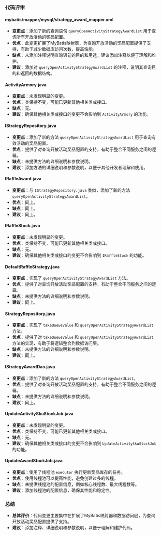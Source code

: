 ### 代码评审

#### mybatis/mapper/mysql/strategy_award_mapper.xml
- **变更点**：添加了新的查询语句 `queryOpenActivityStrategyAwardList` 用于查询所有开放活动的奖品配置。
- **优点**：此变更扩展了MyBatis映射器，为查询开放活动的奖品配置提供了支持，有助于减少数据库访问次数，提高性能。
- **缺点**：未添加注释说明查询语句的目的和用途，建议添加注释以便于理解和维护。
- **建议**：添加对 `queryOpenActivityStrategyAwardList` 的注释，说明其查询目的和返回的数据结构。

#### ActivityArmory.java
- **变更点**：未发现明显的变更。
- **优点**：类保持不变，可能已更新其他相关类或接口。
- **缺点**：无。
- **建议**：确保其他相关类或接口的变更不会影响到 `ActivityArmory` 的功能。

#### IStrategyRepository.java
- **变更点**：添加了新的方法 `queryOpenActivityStrategyAwardList` 用于查询有效活动的奖品配置。
- **优点**：提供了对查询开放活动奖品配置的支持，有助于整合不同服务之间的逻辑。
- **缺点**：未提供方法的详细说明和参数说明。
- **建议**：添加方法的详细说明和参数说明，以便于其他开发者理解和使用。

#### IRaffleAward.java
- **变更点**：与 `IStrategyRepository.java` 类似，添加了新的方法 `queryOpenActivityStrategyAwardList`。
- **优点**：同上。
- **缺点**：同上。
- **建议**：同上。

#### IRaffleStock.java
- **变更点**：未发现明显的变更。
- **优点**：类保持不变，可能已更新其他相关类或接口。
- **缺点**：无。
- **建议**：确保其他相关类或接口的变更不会影响到 `IRaffleStock` 的功能。

#### DefaultRaffleStrategy.java
- **变更点**：实现了 `queryOpenActivityStrategyAwardList` 方法。
- **优点**：提供了对查询开放活动奖品配置的支持，有助于整合不同服务之间的逻辑。
- **缺点**：未提供方法的详细说明和参数说明。
- **建议**：同上。

#### StrategyRepository.java
- **变更点**：实现了 `takeQueueValue` 和 `queryOpenActivityStrategyAwardList` 方法。
- **优点**：提供了对 `takeQueueValue` 和 `queryOpenActivityStrategyAwardList` 方法的实现，有助于将逻辑整合到数据访问层。
- **缺点**：未提供方法的详细说明和参数说明。
- **建议**：同上。

#### IStrategyAwardDao.java
- **变更点**：添加了新的方法 `queryOpenActivityStrategyAwardList`。
- **优点**：提供了对查询开放活动奖品配置的支持，有助于整合不同服务之间的逻辑。
- **缺点**：未提供方法的详细说明和参数说明。
- **建议**：同上。

#### UpdateActivitySkuStockJob.java
- **变更点**：未发现明显的变更。
- **优点**：类保持不变，可能已更新其他相关类或接口。
- **缺点**：无。
- **建议**：确保其他相关类或接口的变更不会影响到 `UpdateActivitySkuStockJob` 的功能。

#### UpdateAwardStockJob.java
- **变更点**：使用了线程池 `executor` 执行更新奖品库存的任务。
- **优点**：使用线程池可以提高性能，避免创建过多的线程。
- **缺点**：未提供线程池的配置信息，例如核心线程数、最大线程数等。
- **建议**：添加线程池的配置信息，确保其性能和稳定性。

### 总结
- **总体评价**：代码变更主要集中在扩展了MyBatis映射器和数据访问层，为查询开放活动奖品配置提供了支持。
- **建议**：添加注释、详细说明和参数说明，以便于理解和维护代码。